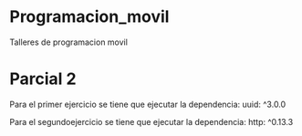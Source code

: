 # Programacion_movil
Talleres de programacion movil

# Parcial 2
Para el primer ejercicio se tiene que ejecutar la dependencia: uuid: ^3.0.0

Para el segundoejercicio se tiene que ejecutar la dependencia: http: ^0.13.3
